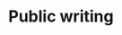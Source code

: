 ---
title: Public writing
layout: category
permalink: /categories/media/
taxonomy: Media
show_excerpts: false
entries_layout: grid
---